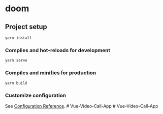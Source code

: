 # doom

## Project setup
```
yarn install
```

### Compiles and hot-reloads for development
```
yarn serve
```

### Compiles and minifies for production
```
yarn build
```

### Customize configuration
See [Configuration Reference](https://cli.vuejs.org/config/).
#   V u e - V i d e o - C a l l - A p p  
 # Vue-Video-Call-App

